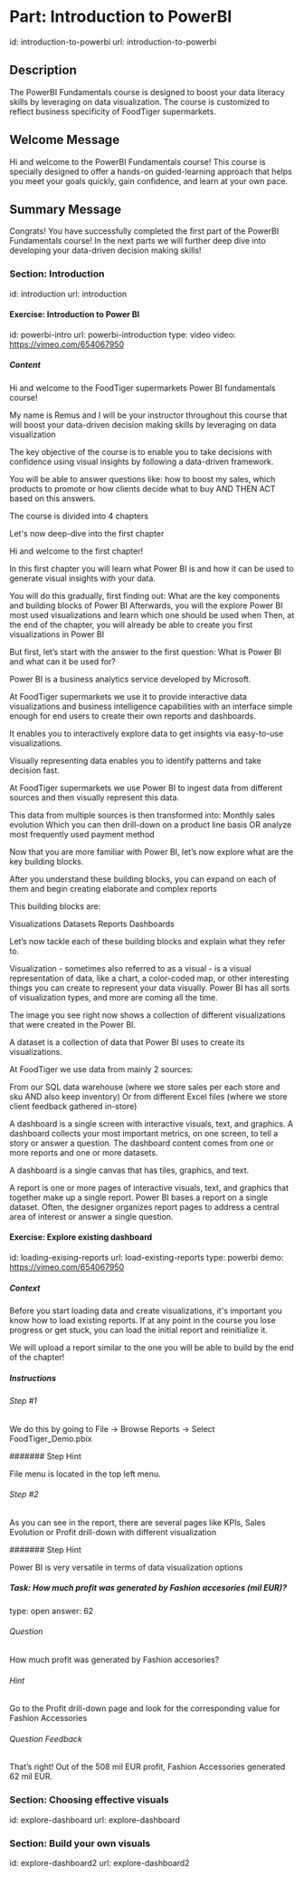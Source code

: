 # Part: Introduction to PowerBI
id: introduction-to-powerbi
url: introduction-to-powerbi

## Description

The PowerBI Fundamentals course is designed to boost your data literacy skills by leveraging on data visualization. The course is customized to reflect business specificity of FoodTiger supermarkets.

## Welcome Message

Hi and welcome to the PowerBI Fundamentals course! This course is specially designed to offer a hands-on guided-learning approach that helps you meet your goals quickly, gain confidence, and learn at your own pace. 

## Summary Message

Congrats! You have successfully completed the first part of the PowerBI Fundamentals course! In the next parts we will further deep dive into developing your data-driven decision making skills!


### Section: Introduction
id: introduction
url: introduction

#### Exercise: Introduction to Power BI #####################################
id: powerbi-intro
url: powerbi-introduction
type: video
video: https://vimeo.com/654067950

##### Content

<p>Hi and welcome to the FoodTiger supermarkets Power BI fundamentals course!</p>
<p>My name is Remus and I will be your instructor throughout this course that will boost your data-driven decision making skills by leveraging on data visualization</p>
<p>The key objective of the course is to enable you to take decisions with confidence using visual insights by following a data-driven framework.</p>
<p>You will be able to answer questions like: how to boost my sales, which products to promote or how clients decide what to buy AND THEN ACT based on this answers.</p>
<p>The course is divided into 4 chapters</p>
<p>Let's now deep-dive into the first chapter</p>
<p>Hi and welcome to the first chapter!</p>
<p>In this first chapter you will learn what Power BI is and how it can be used to generate visual insights with your data.</p>
<p>You will do this gradually, first finding out: What are the key components and building blocks of Power BI Afterwards, you will the explore Power BI most used visualizations and learn which one should be used when Then, at the end of the chapter, you will already be able to create you first visualizations in Power BI</p>
<p>But first, let’s start with the answer to the first question: What is Power BI and what can it be used for?</p>
<p>Power BI is a business analytics service developed by Microsoft.</p>
<p>At FoodTiger supermarkets we use it to provide interactive data visualizations and business intelligence capabilities with an interface simple enough for end users to create their own reports and dashboards.</p>
<p>It enables you to interactively explore data to get insights via easy-to-use visualizations.</p>
<p>Visually representing data enables you to identify patterns and take decision fast.</p>
<p>At FoodTiger supermarkets we use Power BI to ingest data from different sources and then visually represent this data.</p>
<p>This data from multiple sources is then transformed into: Monthly sales evolution Which you can then drill-down on a product line basis OR analyze most frequently used payment method</p>
<p>Now that you are more familiar with Power BI, let’s now explore what are the key building blocks.</p>
<p>After you understand these building blocks, you can expand on each of them and begin creating elaborate and complex reports</p>
<p>This building blocks are:</p>
<p>Visualizations Datasets Reports Dashboards</p>
<p>Let’s now tackle each of these building blocks and explain what they refer to.</p>
<p>Visualization - sometimes also referred to as a visual - is a visual representation of data, like a chart, a color-coded map, or other interesting things you can create to represent your data visually. Power BI has all sorts of visualization types, and more are coming all the time.</p>
<p>The image you see right now shows a collection of different visualizations that were created in the Power BI.</p>
<p>A dataset is a collection of data that Power BI uses to create its visualizations.</p>
<p>At FoodTiger we use data from mainly 2 sources:</p>
<p>From our SQL data warehouse (where we store sales per each store and sku AND also keep inventory) Or from different Excel files (where we store client feedback gathered in-store)</p>
<p>A dashboard is a single screen with interactive visuals, text, and graphics. A dashboard collects your most important metrics, on one screen, to tell a story or answer a question. The dashboard content comes from one or more reports and one or more datasets.</p>
<p>A dashboard is a single canvas that has tiles, graphics, and text.</p>
<p>A report is one or more pages of interactive visuals, text, and graphics that together make up a single report. Power BI bases a report on a single dataset. Often, the designer organizes report pages to address a central area of interest or answer a single question.</p>


#### Exercise: Explore existing dashboard ################################
id: loading-exising-reports
url: load-existing-reports
type: powerbi
demo: https://vimeo.com/654067950

##### Context

<p>Before you start loading data and create visualizations, it's important you know how to load existing reports. If at any point in the course you lose progress or get stuck, you can load the initial report and reinitialize it.</p>
<p>We will upload a report similar to the one you will be able to build by the end of the chapter!</p>


##### Instructions

###### Step #1

<p>We do this by going to File -> Browse Reports -> Select FoodTiger_Demo.pbix</p>

####### Step Hint 

<p>File menu is located in the top left menu.</p>

###### Step #2

<p>As you can see in the report, there are several pages like KPIs, Sales Evolution or Profit drill-down with different visualization 
</p>

####### Step Hint 

<p>Power BI is very versatile in terms of data visualization options</p>

##### Task: How much profit was generated by Fashion accesories (mil EUR)?
type: open
answer: 62
 
###### Question

<p>How much profit was generated by Fashion accesories?</p>

###### Hint

<p>Go to the Profit drill-down page and look for the corresponding value for Fashion Accessories</p>

###### Question Feedback

<p>That’s right! Out of the 508 mil EUR profit, Fashion Accessories generated 62 mil EUR.</p>

### Section: Choosing effective visuals
id: explore-dashboard
url: explore-dashboard

### Section: Build your own visuals
id: explore-dashboard2
url: explore-dashboard2

